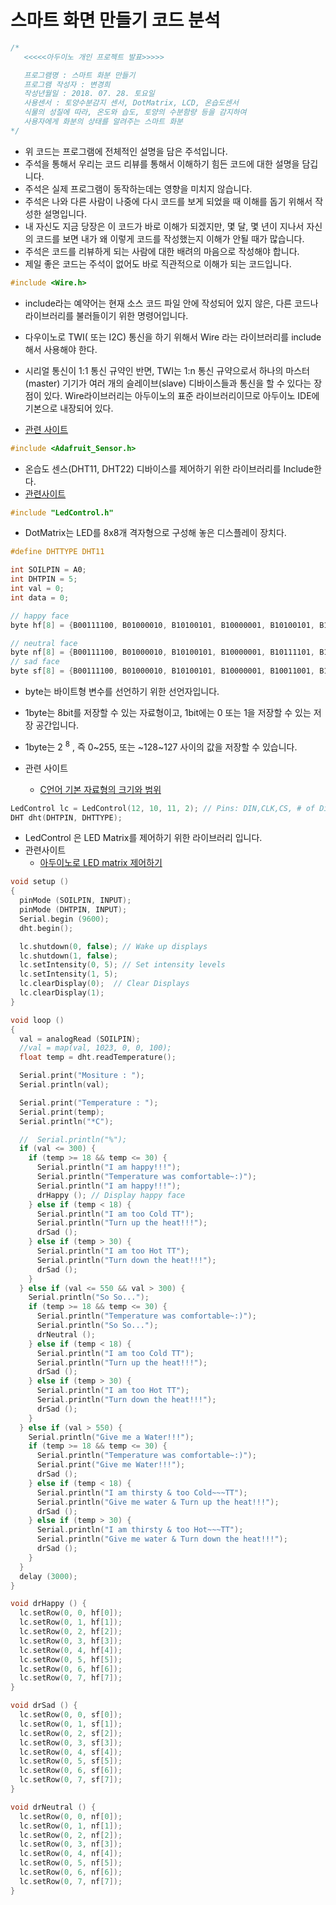 # 스마트 화면 만들기 코드 분석



```c
/*
   <<<<<아두이노 개인 프로젝트 발표>>>>>

   프로그램명 : 스마트 화분 만들기
   프로그램 작성자 : 변경희
   작성년월일 : 2018. 07. 28. 토요일
   사용센서 : 토양수분감지 센서, DotMatrix, LCD, 온습도센서
   식물의 성질에 따라, 온도와 습도, 토양의 수분함량 등을 감지하여
   사용자에게 화분의 상태를 알려주는 스마트 화분
*/
```

* 위 코드는 프로그램에 전체적인 설명을 담은 주석입니다.
* 주석을 통해서 우리는 코드 리뷰를 통해서 이해하기 힘든 코드에 대한 설명을 담깁니다.
* 주석은 실제 프로그램이 동작하는데는 영향을 미치지 않습니다.
* 주석은 나와 다른 사람이 나중에 다시 코드를 보게 되었을 때 이해를 돕기 위해서 작성한 설명입니다.
* 내 자신도 지금 당장은 이 코드가 바로 이해가 되겠지만, 몇 달, 몇 년이 지나서 자신의 코드를 보면 내가 왜 이렇게 코드를 작성했는지 이해가 안될 때가 많습니다. 
* 주석은 코드를 리뷰하게 되는 사람에 대한 배려의 마음으로 작성해야 합니다.
* 제일 좋은 코드는 주석이 없어도 바로 직관적으로 이해가 되는 코드입니다.



```c
#include <Wire.h>
```

* include라는 예약어는 현재 소스 코드 파일 안에 작성되어 있지 않은, 다른 코드나 라이브러리를 불러들이기 위한 명령어입니다.

* 다우이노로 TWI( 또는 I2C) 통신을 하기 위해서 Wire 라는 라이브러리를 include해서 사용해야 한다.

* 시리얼 통신이 1:1 통신 규약인 반면, TWI는 1:n 통신 규약으로서 하나의 마스터(master) 기기가 여러 개의 슬레이브(slave) 디바이스들과 통신을 할 수 있다는 장점이 있다. Wire라이브러리는 아두이노의 표준 라이브러리이므로 아두이노 IDE에 기본으로 내장되어 있다.

* [관련 사이트](https://studymake.tistory.com/231)

  

```c
#include <Adafruit_Sensor.h>
```

* 온습도 센스(DHT11, DHT22) 디바이스를 제어하기 위한 라이브러리를 Include한다.
* [관련사이트](https://m.blog.naver.com/PostView.nhn?blogId=chandong83&amp;logNo=220875868466)



```c
#include "LedControl.h"
```

*  DotMatrix는 LED를 8x8개 격자형으로 구성해 놓은 디스플레이 장치다.



```c
#define DHTTYPE DHT11
```



```c
int SOILPIN = A0;
int DHTPIN = 5;
int val = 0;
int data = 0;
```


```c
// happy face
byte hf[8] = {B00111100, B01000010, B10100101, B10000001, B10100101, B10011001, B01000010, B00111100}; 

// neutral face
byte nf[8] = {B00111100, B01000010, B10100101, B10000001, B10111101, B10000001, B01000010, B00111100};
// sad face
byte sf[8] = {B00111100, B01000010, B10100101, B10000001, B10011001, B10100101, B01000010, B00111100};
```

* byte는 바이트형 변수를 선언하기 위한 선언자입니다.
* 1byte는 8bit를 저장할 수 있는 자료형이고, 1bit에는 0 또는 1을 저장할 수 있는 저장 공간입니다.
* 1byte는 2 <sup>8</sup> , 즉  0~255, 또는 ~128~127 사이의 값을 저장할 수 있습니다.
* 관련 사이트
  
  * [C언어 기본 자료형의 크기와 범위](https://newmkka.tistory.com/69)
  
  

```c
LedControl lc = LedControl(12, 10, 11, 2); // Pins: DIN,CLK,CS, # of Display connected
DHT dht(DHTPIN, DHTTYPE);
```

* LedControl 은 LED Matrix를 제어하기 위한 라이브러리 입니다.
* 관련사이트
  * [아두이노로 LED matrix 제어하기]( https://turtleshell.kr/72 )



```c
void setup ()
{
  pinMode (SOILPIN, INPUT);
  pinMode (DHTPIN, INPUT);
  Serial.begin (9600);
  dht.begin();

  lc.shutdown(0, false); // Wake up displays
  lc.shutdown(1, false);
  lc.setIntensity(0, 5); // Set intensity levels
  lc.setIntensity(1, 5);
  lc.clearDisplay(0);  // Clear Displays
  lc.clearDisplay(1);
}
```



```c
void loop ()
{
  val = analogRead (SOILPIN);
  //val = map(val, 1023, 0, 0, 100);
  float temp = dht.readTemperature();

  Serial.print("Mositure : ");
  Serial.println(val);

  Serial.print("Temperature : ");
  Serial.print(temp);
  Serial.println("*C");

  //  Serial.println("%");
  if (val <= 300) {
    if (temp >= 18 && temp <= 30) {
      Serial.println("I am happy!!!");
      Serial.println("Temperature was comfortable~:)");
      Serial.println("I am happy!!!");
      drHappy (); // Display happy face
    } else if (temp < 18) {
      Serial.println("I am too Cold TT");
      Serial.println("Turn up the heat!!!");
      drSad ();
    } else if (temp > 30) {
      Serial.println("I am too Hot TT");
      Serial.println("Turn down the heat!!!");
      drSad ();
    }
  } else if (val <= 550 && val > 300) {
    Serial.println("So So...");
    if (temp >= 18 && temp <= 30) {
      Serial.println("Temperature was comfortable~:)");
      Serial.println("So So...");
      drNeutral ();
    } else if (temp < 18) {
      Serial.println("I am too Cold TT");
      Serial.println("Turn up the heat!!!");
      drSad ();
    } else if (temp > 30) {
      Serial.println("I am too Hot TT");
      Serial.println("Turn down the heat!!!");
      drSad ();
    }
  } else if (val > 550) {
    Serial.println("Give me a Water!!!");
    if (temp >= 18 && temp <= 30) {
      Serial.println("Temperature was comfortable~:)");
      Serial.print("Give me Water!!!");
      drSad ();
    } else if (temp < 18) {
      Serial.println("I am thirsty & too Cold~~~TT");
      Serial.println("Give me water & Turn up the heat!!!");
      drSad ();
    } else if (temp > 30) {
      Serial.println("I am thirsty & too Hot~~~TT");
      Serial.println("Give me water & Turn down the heat!!!");
      drSad ();
    }
  }
  delay (3000);
}
```



```c
void drHappy () {
  lc.setRow(0, 0, hf[0]);
  lc.setRow(0, 1, hf[1]);
  lc.setRow(0, 2, hf[2]);
  lc.setRow(0, 3, hf[3]);
  lc.setRow(0, 4, hf[4]);
  lc.setRow(0, 5, hf[5]);
  lc.setRow(0, 6, hf[6]);
  lc.setRow(0, 7, hf[7]);
}
```



```c
void drSad () {
  lc.setRow(0, 0, sf[0]);
  lc.setRow(0, 1, sf[1]);
  lc.setRow(0, 2, sf[2]);
  lc.setRow(0, 3, sf[3]);
  lc.setRow(0, 4, sf[4]);
  lc.setRow(0, 5, sf[5]);
  lc.setRow(0, 6, sf[6]);
  lc.setRow(0, 7, sf[7]);
}
```



```c
void drNeutral () {
  lc.setRow(0, 0, nf[0]);
  lc.setRow(0, 1, nf[1]);
  lc.setRow(0, 2, nf[2]);
  lc.setRow(0, 3, nf[3]);
  lc.setRow(0, 4, nf[4]);
  lc.setRow(0, 5, nf[5]);
  lc.setRow(0, 6, nf[6]);
  lc.setRow(0, 7, nf[7]);
}
```